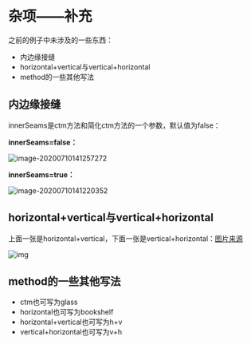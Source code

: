 # 杂项——补充

之前的例子中未涉及的一些东西：

- 内边缘接缝
- horizontal+vertical与vertical+horizontal
- method的一些其他写法

## 内边缘接缝

innerSeams是ctm方法和简化ctm方法的一个参数，默认值为false：

**innerSeams=false：**

![image-20200710141257272](https://i.loli.net/2020/07/28/aKQE4fhXFC9xN1o.png)

**innerSeams=true：**

![image-20200710141220352](https://i.loli.net/2020/07/28/Ap7FIToDJhu6BrZ.png)

## horizontal+vertical与vertical+horizontal

上面一张是horizontal+vertical，下面一张是vertical+horizontal：[图片来源](https://www.minecraftforum.net/forums/mapping-and-modding-java-edition/resource-packs/resource-pack-discussion/1256361-ctm-an-outdated-guide)

![img](https://i.loli.net/2020/07/28/w1xd3vC9tAWK8rI.png)

## method的一些其他写法

- ctm也可写为glass
- horizontal也可写为bookshelf
- horizontal+vertical也可写为h+v
- vertical+horizontal也可写为v+h
